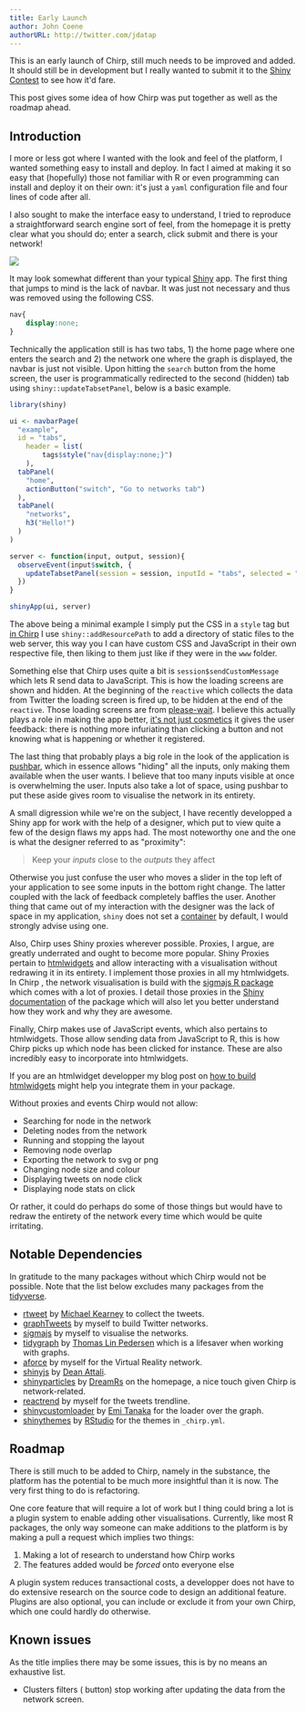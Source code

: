 ```yaml
---
title: Early Launch
author: John Coene
authorURL: http://twitter.com/jdatap
---
```


This is an early launch of Chirp, still much needs to be improved and added. It should still be in development but I really wanted to submit it to the [Shiny Contest](https://blog.rstudio.com/2019/01/07/first-shiny-contest/) to see how it'd fare.

This post gives some idea of how Chirp was put together as well as the roadmap ahead.

<!--truncate-->

## Introduction

I more or less got where I wanted with the look and feel of the platform, I wanted something easy to install and deploy. In fact I aimed at making it so easy that (hopefully) those not familiar with R or even programming can install and deploy it on their own: it's just a `yaml` configuration file and four lines of code after all. 

I also sought to make the interface easy to understand, I tried to reproduce a straightforward search engine sort of feel, from the homepage it is pretty clear what you should do; enter a search, click submit and there is your network!

![](/img/chirp_home.png)

It may look somewhat different than your typical [Shiny](https://shiny.rstudio.com/) app. The first thing that jumps to mind is the lack of navbar. It was just not necessary and thus was removed using the following CSS.

```css
nav{
	display:none;
}
```

Technically the application still is has two tabs, 1) the home page where one enters the search and 2) the network one where the graph is displayed, the navbar is just not visible. Upon hitting the `search` button from the home screen, the user is programmatically redirected to the second (hidden) tab using `shiny::updateTabsetPanel`, below is a basic example.

```r
library(shiny)

ui <- navbarPage(
  "example",
  id = "tabs",
	header = list(
		tags$style("nav{display:none;}")
	),
  tabPanel(
    "home",
    actionButton("switch", "Go to networks tab")
  ),
  tabPanel(
    "networks",
    h3("Hello!")
  )
)

server <- function(input, output, session){
  observeEvent(input$switch, {
    updateTabsetPanel(session = session, inputId = "tabs", selected = "networks")
  })
}

shinyApp(ui, server)
```

The above being a minimal example I simply put the CSS in a `style` tag but [in Chirp](https://github.com/JohnCoene/chirp/blob/master/R/zzz.R) I use `shiny::addResourcePath` to add a directory of static files to the web server, this way you I can have custom CSS and JavaScript in their own respective file, then liking to them just like if they were in the `www` folder.

Something else that Chirp uses quite a bit is `session$sendCustomMessage` which lets R send data to JavaScript. This is how the loading screens are shown and hidden. At the beginning of the `reactive` which collects the data from Twitter the loading screen is fired up, to be hidden at the end of the `reactive`. Those loading screens are from [please-wait](http://pathgather.github.io/please-wait/). I believe this actually plays a role in making the app better, [it's not just cosmetics](https://john-coene.com/post/shiny-life/) it gives the user feedback: there is nothing more infuriating than clicking a button and not knowing what is happening or whether it registered.

The last thing that probably plays a big role in the look of the application is [pushbar](https://github.com/JohnCoene/pushbar), which in essence allows "hiding" all the inputs, only making them available when the user wants. I believe that too many inputs visible at once is overwhelming the user. Inputs also take a lot of space, using pushbar to put these aside gives room to visualise the network in its entirety. 

A small digression while we're on the subject, I have recently developped a Shiny app for work with the help of a designer, which put to view quite a few of the design flaws my apps had. The most noteworthy one and the one is what the designer referred to as "proximity": 

> Keep your _inputs_ close to the _outputs_ they affect

Otherwise you just confuse the user who moves a slider in the top left of your application to see some inputs in the bottom right change. The latter coupled with the lack of feedback completely baffles the user. Another thing that came out of my interaction with the designer was the lack of space in my application, `shiny` does not set a [container](https://getbootstrap.com/docs/3.3/css/#overview-container) by default, I would strongly advise using one.

Also, Chirp uses Shiny proxies wherever possible. Proxies, I argue, are greatly underrated and ought to become more popular. Shiny Proxies pertain to [htmlwidgets](https://www.htmlwidgets.org/) and allow interacting with a visualisation without redrawing it in its entirety. I implement those proxies in all my htmlwidgets. In Chirp , the network visualisation is build with the [sigmajs R package](http://sigmajs.john-coene.com) which comes with a lot of proxies. I detail those proxies in the [Shiny documentation](http://sigmajs.john-coene.com/articles/shiny.html) of the package which will also let you better understand how they work and why they are awesome. 

Finally, Chirp makes use of JavaScript events, which also pertains to htmlwidgets. Those allow sending data from JavaScript to R, this is how Chirp picks up which node has been clicked for instance. These are also incredibly easy to incorporate into htmlwidgets.

If you are an htmlwidget developper my blog post on [how to build htmlwidgets](https://john-coene.com/post/how-to-build-htmlwidgets/) might help you integrate them in your package.

Without proxies and events Chirp would not allow:

- Searching for node in the network
- Deleting nodes from the network
- Running and stopping the layout
- Removing node overlap
- Exporting the network to svg or png
- Changing node size and colour
- Displaying tweets on node click
- Displaying node stats on click

Or rather, it could do perhaps do some of those things but would have to redraw the entirety of the network every time which would be quite irritating.

## Notable Dependencies

In gratitude to the many packages without which Chirp would not be possible. Note that the list below excludes many packages from the [tidyverse](https://www.tidyverse.org/).

- [rtweet](https://rtweet.info/) by [Michael Kearney](https://mikewk.com/) to collect the tweets.
- [graphTweets](http://graphtweets.john-coene.com/) by myself to build Twitter networks.
- [sigmajs](http://sigmajs.john-coene.com/) by myself to visualise the networks.
- [tidygraph](https://github.com/thomasp85/tidygraph) by [Thomas Lin Pedersen](https://www.data-imaginist.com/) which is a lifesaver when working with graphs.
- [aforce](https://aforce.john-coene.com/) by myself for the Virtual Reality network.
- [shinyjs](https://deanattali.com/shinyjs/) by [Dean Attali](https://deanattali.com/).
- [shinyparticles](https://github.com/dreamRs/shinyparticles) by [DreamRs](https://www.dreamrs.fr/) on the homepage, a nice touch given Chirp is network-related.
- [reactrend](https://reactrend.john-coene.com/) by myself for the tweets trendline.
- [shinycustomloader](https://github.com/emitanaka/shinycustomloader) by [Emi Tanaka](https://emitanaka.github.io/) for the loader over the graph.
- [shinythemes](https://rstudio.github.io/shinythemes/) by [RStudio](https://www.rstudio.com/) for the themes in `_chirp.yml`.

## Roadmap

There is still much to be added to Chirp, namely in the substance, the platform has the potential to be much more insightful than it is now. The very first thing to do is refactoring.

One core feature that will require a lot of work but I thing could bring a lot is a plugin system to enable adding other visualisations. Currently, like most R packages, the only way someone can make additions to the platform is by making a pull a request which implies two things:

1. Making a lot of research to understand how Chirp works
2. The features added would be _forced_ onto everyone else

A plugin system reduces transactional costs, a developper does not have to do extensive research on the source code to design an additional feature. Plugins are also optional, you can include or exclude it from your own Chirp, which one could hardly do otherwise.

## Known issues

As the title implies there may be some issues, this is by no means an exhaustive list.

- Clusters filters (<i class="fas fa-layer-group"></i> button) stop working after updating the data from the network screen.
